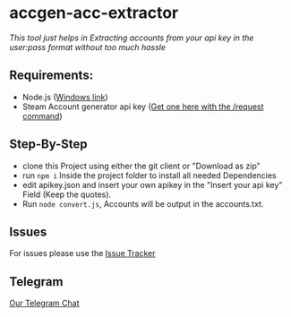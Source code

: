 # accgen-acc-extractor

*This tool just helps in Extracting accounts from your api key in the user:pass format without too much hassle*

## Requirements:
- Node.js ([Windows link](https://nodejs.org))
- Steam Account generator api key ([Get one here with the /request command](https://t.me/sag_stats_bot))

## Step-By-Step
- clone this Project using either the git client or "Download as zip"
- run `npm i` Inside the project folder to install all needed Dependencies
- edit apikey.json and insert your own apikey in the "Insert your api key" Field (Keep the quotes).
- Run `node convert.js`, Accounts will be output in the accounts.txt.

## Issues
For issues please use the [Issue Tracker](https://github.com/nullworks/accgen-acc-extractor/issues)

## Telegram
[Our Telegram Chat](https://t.me/sag_bot_chat)

